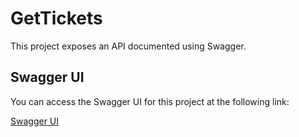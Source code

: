 # GetTickets

This project exposes an API documented using Swagger.

## Swagger UI

You can access the Swagger UI for this project at the following link:

[Swagger UI](http://localhost:8080/swagger-ui/index.html)
